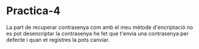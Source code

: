 # Practica-4
La part de recuperar contrasenya com amb el meu mètode d'encriptació no es pot desencriptar la contrasenya he fet que t'envia una contrasenya per defecte i quan et registres la pots canviar.

